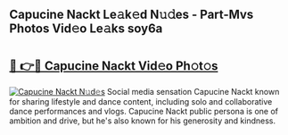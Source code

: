 ## Capucine Nackt Le𝚊k𝚎d N𝚞𝚍es - Part-Mvs Photos Vid𝚎o Le𝚊ks soy6a

# <h2><a href="http://fb36qq.evod.top/?m=Capucine+Nackt">🔗 👉🔴 Capucine Nackt Vid𝚎o Ph𝚘t𝚘s</a></h2>

[![Capucine Nackt N𝚞d𝚎s](https://i.imgur.com/8V9OHl7.gif)](http://fb36qq.evod.top/?m=Capucine+Nackt)
Social media sensation Capucine Nackt known for sharing lifestyle and dance content, including solo and collaborative dance performances and vlogs. Capucine Nackt public persona is one of ambition and drive, but he's also known for his generosity and kindness. 

